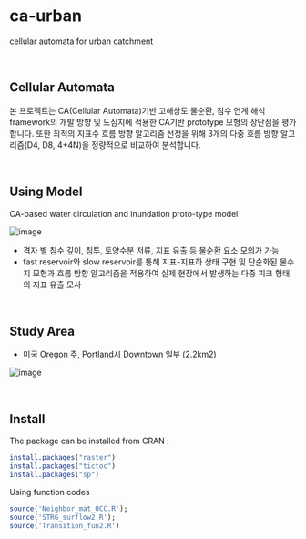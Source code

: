 # ca-urban

cellular automata for urban catchment

<br>

## Cellular Automata

본 프로젝트는 CA(Cellular Automata)기반 고해상도 물순환, 침수 연계 해석 framework의 개발 방향 및 도심지에 적용한 CA기반 prototype 모형의 장단점을 평가합니다. 또한  최적의 지표수 흐름 방향 알고리즘 선정을 위해 3개의 다중 흐름 방향 알고리즘(D4, D8, 4+4N)을 정량적으로 비교하여 분석합니다.

<br>

## Using Model

CA-based water circulation and inundation proto-type model

![image](https://user-images.githubusercontent.com/99592576/170301234-4406eafe-e1b9-46ab-8bbf-e50ee23ca435.png)

- 격자 별 침수 깊이, 침투, 토양수분 저류, 지표 유출 등 물순환 요소 모의가 가능
- fast reservoir와 slow reservoir를 통해 지표-지표하 상태 구현 및 단순화된 물수지 모형과 흐름 방향 알고리즘을 적용하여 실제 현장에서 발생하는 다중 피크 형태의 지표 유출 모사

<br>

## Study Area

- 미국 Oregon 주, Portland시 Downtown 일부 (2.2km2)

![image](https://user-images.githubusercontent.com/99592576/170301319-5ea2ea3f-d716-4d34-b009-6d536046b725.png)

<br>

## Install

The package can be installed from CRAN :

```r
install.packages("raster")
install.packages("tictoc")
install.packages("sp")
```

Using function codes

```r
source('Neighbor_mat_OCC.R');
source('STRG_surflow2.R');
source('Transition_fun2.R')
```



